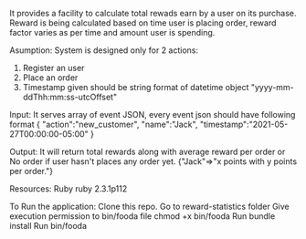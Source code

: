 It provides a facility to calculate total rewads earn by a user on its purchase.
Reward is being calculated based on time user is placing order, reward factor varies as per time and amount user is spending.

Asumption:
System is designed only for 2 actions:
1. Register an user
2. Place an order
3. Timestamp given should be string format of datetime object "yyyy-mm-ddThh:mm:ss-utcOffset"

Input: 
It serves array of event JSON, every event json should have following format
{
    "action":"new_customer",
    "name":"Jack",
    "timestamp":"2021-05-27T00:00:00-05:00"
}

Output:
It will return total rewards along with average reward per order or No order if user hasn't places any order yet.
{"Jack"=>"x points with y points per order."}

Resources:
Ruby ruby 2.3.1p112

To Run the application:
Clone this repo.
Go to reward-statistics folder
Give execution permission to bin/fooda file chmod +x bin/fooda
Run bundle install
Run bin/fooda